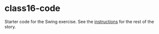 # class16-code
Starter code for the Swing exercise. See the [instructions](https://github.com/BC-CISC3120-F16/class16-code) for the rest of the story. 
